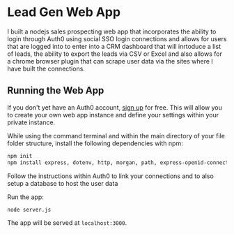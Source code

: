 # Lead Gen Web App

I built a nodejs sales prospecting web app that incorporates the ability to login through Auth0 using social SSO login connections and allows for users that are logged into to enter into a CRM dashboard that will inrtoduce a list of leads, the ability to export the leads via CSV or Excel and also allows for a chrome browser plugin that can scrape user data via the sites where I have built the connections.

## Running the Web App

If you don't yet have an Auth0 account, [sign up](https://auth0.com/signup) for free. This will allow you to create your own web app instance and define your settings within your private instance.

While using the command terminal and within the main directory of your file folder structure, install the following dependencies with npm:

```bash
npm init
npm install express, dotenv, http, morgan, path, express-openid-connect
```

Follow the instructions within Auth0 to link your connections and to also setup a database to host the user data

Run the app:

```bash
node server.js
```

The app will be served at `localhost:3000`.
